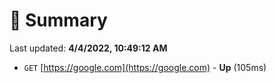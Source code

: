 # 📖 Summary
Last updated: **4/4/2022, 10:49:12 AM**

- `GET` [https://google.com](https://google.com) - **Up** (105ms)

